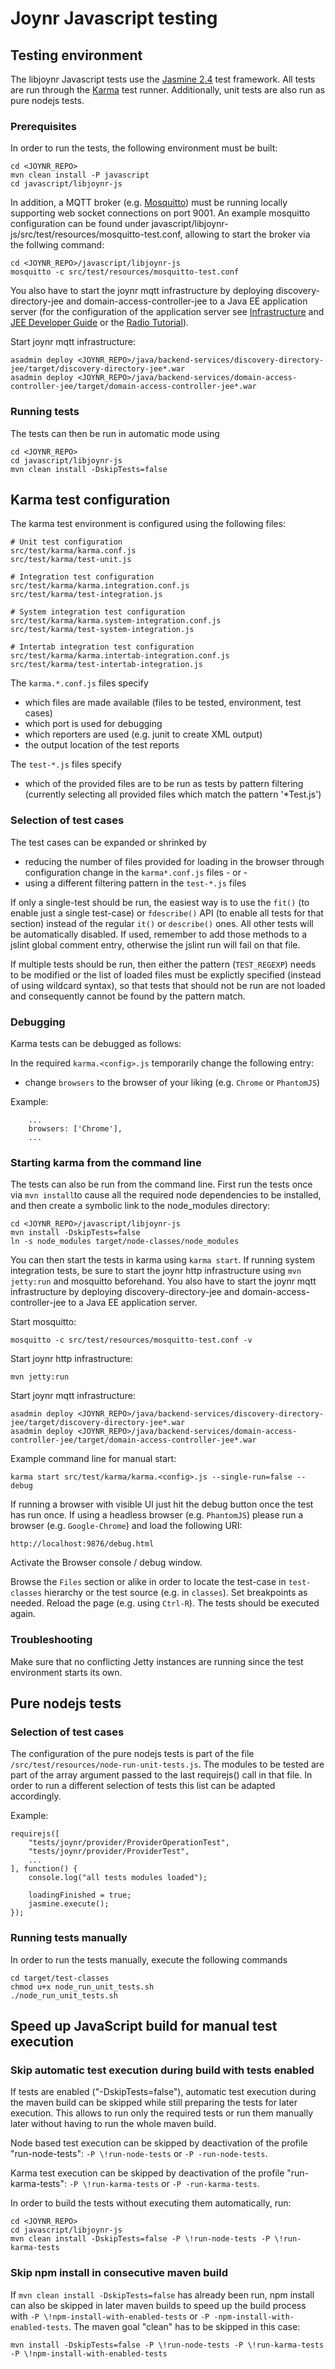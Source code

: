 # Joynr Javascript testing

## Testing environment

The libjoynr Javascript tests use the
[Jasmine 2.4](http://jasmine.github.io/2.4/introduction.html) test
framework. All tests are run through the
[Karma](https://karma-runner.github.io) test runner. Additionally,
unit tests are also run as pure nodejs tests.

### Prerequisites

In order to run the tests, the following environment must be built:

```
cd <JOYNR_REPO>
mvn clean install -P javascript
cd javascript/libjoynr-js
```

In addition, a MQTT broker (e.g. [Mosquitto](http://mosquitto.org)) must be running locally
supporting web socket connections on port 9001. An example mosquitto configuration can be found
under javascript/libjoynr-js/src/test/resources/mosquitto-test.conf, allowing to start the broker
via the follwing command:

```
cd <JOYNR_REPO>/javascript/libjoynr-js
mosquitto -c src/test/resources/mosquitto-test.conf
```

You also have to start the joynr mqtt infrastructure by deploying discovery-directory-jee and
domain-access-controller-jee to a Java EE application server (for the configuration of the
application server see [Infrastructure](wiki/infrastructure.md) and [JEE Developer Guide](wiki/jee.md)
or the [Radio Tutorial](Tutorial.md)).

Start joynr mqtt infrastructure:
```
asadmin deploy <JOYNR_REPO>/java/backend-services/discovery-directory-jee/target/discovery-directory-jee*.war
asadmin deploy <JOYNR_REPO>/java/backend-services/domain-access-controller-jee/target/domain-access-controller-jee*.war
```

### Running tests

The tests can then be run in automatic mode using

```
cd <JOYNR_REPO>
cd javascript/libjoynr-js
mvn clean install -DskipTests=false
```

## Karma test configuration

The karma test environment is configured using the following files:

```
# Unit test configuration
src/test/karma/karma.conf.js
src/test/karma/test-unit.js

# Integration test configuration
src/test/karma/karma.integration.conf.js
src/test/karma/test-integration.js

# System integration test configuration
src/test/karma/karma.system-integration.conf.js
src/test/karma/test-system-integration.js

# Intertab integration test configuration
src/test/karma/karma.intertab-integration.conf.js
src/test/karma/test-intertab-integration.js
```

The ```karma.*.conf.js``` files specify
* which files are made available (files to be tested, environment, test cases)
* which port is used for debugging
* which reporters are used (e.g. junit to create XML output)
* the output location of the test reports

The ```test-*.js``` files specify
* which of the provided files are to be run as tests by pattern filtering
  (currently selecting all provided files which match the pattern '\*Test.js')

### Selection of test cases

The test cases can be expanded or shrinked by

* reducing the number of files provided for loading in the browser through configuration change in
  the ```karma*.conf.js``` files - or -
* using a different filtering pattern in the  ```test-*.js``` files

If only a single-test should be run, the easiest way is to use the ```fit()``` (to enable just a
single test-case) or ```fdescribe()``` API (to enable all tests for that section) instead
of the regular ```it()``` or ```describe()``` ones. All other tests will be automatically
disabled. If used, remember to add those methods to a jslint global comment entry, otherwise
the jslint run will fail on that file.

If multiple tests should be run, then either the pattern (```TEST_REGEXP```) needs to be
modified or the list of loaded files must be explictly specified (instead of using wildcard
syntax), so that tests that should not be run are not loaded and consequently cannot be found
by the pattern match.

### Debugging

Karma tests can be debugged as follows:

In the required ```karma.<config>.js``` temporarily change the following entry:

* change ```browsers``` to the browser of your liking (e.g. ```Chrome``` or ```PhantomJS```)

Example:
```
    ...
    browsers: ['Chrome'],
    ...
```

### Starting karma from the command line

The tests can also be run from the command line. First run the tests once via ```mvn install```to
cause all the required node dependencies to be installed, and then create a symbolic link to the
node_modules directory:

```
cd <JOYNR_REPO>/javascript/libjoynr-js
mvn install -DskipTests=false
ln -s node_modules target/node-classes/node_modules
```

You can then start the tests in karma using ```karma start```. If running system integration tests,
be sure to start the joynr http infrastructure using ```mvn jetty:run``` and mosquitto beforehand.
You also have to start the joynr mqtt infrastructure by deploying discovery-directory-jee and
domain-access-controller-jee to a Java EE application server.

Start mosquitto:

```
mosquitto -c src/test/resources/mosquitto-test.conf -v
```

Start joynr http infrastructure:

```
mvn jetty:run
```

Start joynr mqtt infrastructure:

```
asadmin deploy <JOYNR_REPO>/java/backend-services/discovery-directory-jee/target/discovery-directory-jee*.war
asadmin deploy <JOYNR_REPO>/java/backend-services/domain-access-controller-jee/target/domain-access-controller-jee*.war
```

Example command line for manual start:

```
karma start src/test/karma/karma.<config>.js --single-run=false --debug
```

If running a browser with visible UI just hit the debug button once the test has run once.
If using a headless browser (e.g. ```PhantomJS```) please run a browser (e.g. ```Google-Chrome```)
and load the following URI:

```
http://localhost:9876/debug.html
```

Activate the Browser console / debug window.

Browse the ```Files``` section or alike in order to locate the test-case in ```test-classes``` hierarchy
or the test source (e.g. in ```classes```). Set breakpoints as needed.
Reload the page (e.g. using ```Ctrl-R```). The tests should be executed again.

### Troubleshooting

Make sure that no conflicting Jetty instances are running since the test environment starts its own.

## Pure nodejs tests

### Selection of test cases

The configuration of the pure nodejs tests is part of the file ```/src/test/resources/node-run-unit-tests.js```.
The modules to be tested are part of the array argument passed to the last requirejs() call in that file.
In order to run a different selection of tests this list can be adapted accordingly.

Example:
```
requirejs([
    "tests/joynr/provider/ProviderOperationTest",
    "tests/joynr/provider/ProviderTest",
    ...
], function() {
    console.log("all tests modules loaded");

    loadingFinished = true;
    jasmine.execute();
});
```

### Running tests manually

In order to run the tests manually, execute the following commands

```
cd target/test-classes
chmod u+x node_run_unit_tests.sh
./node_run_unit_tests.sh
```

## Speed up JavaScript build for manual test execution

### Skip automatic test execution during build with tests enabled
If tests are enabled ("-DskipTests=false"), automatic test execution during the maven build can be
skipped while still preparing the tests for later execution.
This allows to run only the required tests or run them manually later without having to run the
whole maven build.

Node based test execution can be skipped by deactivation of the profile "run-node-tests":
`-P \!run-node-tests` or `-P -run-node-tests`.

Karma test execution can be skipped by deactivation of the profile "run-karma-tests":
`-P \!run-karma-tests` or `-P -run-karma-tests`.

In order to build the tests without executing them automatically, run:
```
cd <JOYNR_REPO>
cd javascript/libjoynr-js
mvn clean install -DskipTests=false -P \!run-node-tests -P \!run-karma-tests
```

### Skip npm install in consecutive maven build
If `mvn clean install -DskipTests=false` has already been run, npm install can also be skipped in
later maven builds to speed up the build process with `-P \!npm-install-with-enabled-tests`
or `-P -npm-install-with-enabled-tests`. The maven goal "clean" has to be skipped in this case:
```
mvn install -DskipTests=false -P \!run-node-tests -P \!run-karma-tests -P \!npm-install-with-enabled-tests
```

